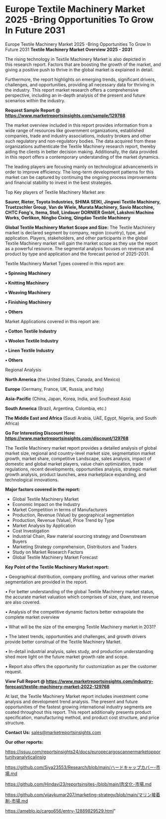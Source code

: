 # Europe Textile Machinery Market 2025 -Bring Opportunities To Grow In Future 2031
Europe Textile Machinery Market 2025 -Bring Opportunities To Grow In Future 2031
<Strong> Textile Machinery Market Overview 2025 - 2031</strong>

The rising technology in Textile Machinery Market is also depicted in this research report. Factors that are boosting the growth of the market, and giving a positive push to thrive in the global market is explained in detail.

Furthermore, the report highlights on emerging trends, significant drivers, challenges, and opportunities, providing all necessary data for thriving in the industry. This report market research offers a comprehensive perspective, including an in-depth analysis of the present and future scenarios within the industry.

<strong>Request Sample Report @ <a href=https://www.marketreportsinsights.com/sample/129768>https://www.marketreportsinsights.com/sample/129768</a></strong>

The market overview included in this report provides information from a wide range of resources like government organizations, established companies, trade and industry associations, industry brokers and other such regulatory and non-regulatory bodies. The data acquired from these organizations authenticate the Textile Machinery research report, thereby aiding the clients in better decision making. Additionally, the data provided in this report offers a contemporary understanding of the market dynamics.

The leading players are focusing mainly on technological advancements in order to improve efficiency. The long-term development patterns for this market can be captured by continuing the ongoing process improvements and financial stability to invest in the best strategies.

Top Key players of Textile Machinery Market are:

<strong>Saurer, Rieter, Toyota Industries, SHIMA SEIKI, Jingwei Textile Machinery, Truetzschler Group, Van de Wiele, Murata Machinery, Savio Macchine, CHTC Fong's, Itema, Stoll, Lindauer DORNIER GmbH, Lakshmi Machine Works, Oerlikon, Ningbo Cixing, Qingdao Textile Machinery</strong>

<strong><b>Global Textile Machinery Market Scope and Size:</b></strong>
The Textile Machinery market is declared segment by company, region (country), type, and application. Players, stakeholders, and other participants in the global Textile Machinery market will gain the market scope as they use the report as a powerful resource. The segmental analysis focuses on revenue and product by type and application and the forecast period of 2025-2031.

Textile Machinery Market Types covered in this report are:

<strong>• Spinning Machinery

• Knitting Machinery

• Weaving Machinery

• Finishing Machinery

• Others</strong>

Market Applications covered in this report are:

<strong>• Cotton Textile Industry

• Woolen Textile Industry

• Linen Textile Industry

• Others</strong> 

Regional Analysis

<strong>North America</strong> (the United States, Canada, and Mexico)

<strong>Europe</strong> (Germany, France, UK, Russia, and Italy)

<strong>Asia-Pacific</strong> (China, Japan, Korea, India, and Southeast Asia)

<strong>South America</strong> (Brazil, Argentina, Colombia, etc.)

<strong>The Middle East and Africa</strong> (Saudi Arabia, UAE, Egypt, Nigeria, and South Africa)

<strong>Go For Interesting Discount Here: <a href=https://www.marketreportsinsights.com/discount/129768>https://www.marketreportsinsights.com/discount/129768</a></strong>

The Textile Machinery market report provides a detailed analysis of global market size, regional and country-level market size, segmentation market growth, market share, competitive Landscape, sales analysis, impact of domestic and global market players, value chain optimization, trade regulations, recent developments, opportunities analysis, strategic market growth analysis, product launches, area marketplace expanding, and technological innovations.

<strong><b>Major factors covered in the report:</b></strong>
<ul>
  <li>Global Textile Machinery Market </li>
  <li>Economic Impact on the Industry</li>
  <li>Market Competition in terms of Manufacturers</li>
  <li>Production, Revenue (Value) by geographical segmentation</li>
  <li>Production, Revenue (Value), Price Trend by Type</li>
  <li>Market Analysis by Application</li>
  <li>Cost Investigation</li>
  <li>Industrial Chain, Raw material sourcing strategy and Downstream Buyers</li>
  <li>Marketing Strategy comprehension, Distributors and Traders</li>
  <li>Study on Market Research Factors</li>
  <li>Global Textile Machinery Market Forecast</li>
</ul>

<strong><b>Key Point of the Textile Machinery Market report:</b></strong>

• Geographical distribution, company profiling, and various other market segmentation are provided in the report.

• For better understanding of the global Textile Machinery market status, the accurate market valuation which comprises of size, share, and revenue are also covered.

• Analysis of the competitive dynamic factors better extrapolate the complete market overview

• What will be the size of the emerging Textile Machinery market in 2031?

• The latest trends, opportunities and challenges, and growth drivers provide better construal of the Textile Machinery Market.

• In-detail industrial analysis, sales study, and production understanding shed more light on the future market growth rate and scope.

• Report also offers the opportunity for customization as per the customer request.

<strong><b>View Full Report @ <a href=https://www.marketreportsinsights.com/industry-forecast/textile-machinery-market-2022-129768>https://www.marketreportsinsights.com/industry-forecast/textile-machinery-market-2022-129768</a></b></strong>


At last, the Textile Machinery Market report includes investment come analysis and development trend analysis. The present and future opportunities of the fastest growing international industry segments are coated throughout this report. This report additionally presents product specification, manufacturing method, and product cost structure, and price structure.

<strong>Contact Us:</strong>
sales@marketreportsinsights.com

<strong>Our other reports:</strong>

<a href=https://issuu.com/reportsinsights24/docs/europecargoscannermarketopportunityanalyticalinsig>https://issuu.com/reportsinsights24/docs/europecargoscannermarketopportunityanalyticalinsig</a>

<a href=https://github.com/Siya23553/Research/blob/main/ハードキャップカバー-市場.md>https://github.com/Siya23553/Research/blob/main/ハードキャップカバー-市場.md</a>

<a href=https://github.com/Hindavi23/reportsinsites-/blob/main/肉文化-市場.md>https://github.com/Hindavi23/reportsinsites-/blob/main/肉文化-市場.md</a>

<a href=https://github.com/vijaykumar207/marketing-strategy/blob/main/マリン接着剤-市場.md>https://github.com/vijaykumar207/marketing-strategy/blob/main/マリン接着剤-市場.md</a>

<a href=https://ameblo.jp/cargo656/entry-12889829529.html>https://ameblo.jp/cargo656/entry-12889829529.html</a>"
